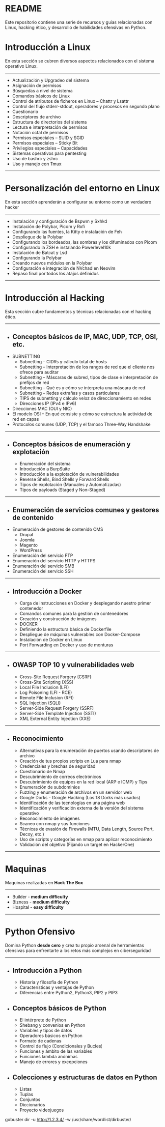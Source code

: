 
# README

Este repositorio contiene una serie de recursos y guías relacionadas con Linux, hacking ético, y desarrollo de habilidades ofensivas en Python.

# Introducción a Linux

En esta sección se cubren diversos aspectos relacionados con el sistema operativo Linux.

---
- Actualización y Upgradeo del sistema
- Asignación de permisos
- Búsquedas a nivel de sistema
- Comandos básicos de Linux
- Control de atributos de ficheros en Linux – Chattr y Lsattr
- Control del flujo stderr-stdout, operadores y procesos en segundo plano
- Cuestionario
- Descriptores de archivo
- Estructura de directorios del sistema
- Lectura e interpretación de permisos
- Notación octal de permisos
- Permisos especiales – SUID y SGID
- Permisos especiales – Sticky Bit
- Privilegios especiales – Capacidades
- Sistemas operativos para pentesting
- Uso de bashrc y zshrc
- Uso y manejo con Tmux
----
# Personalización del entorno en Linux

En esta sección aprenderán a configurar su entorno como un verdadero hacker

---
- Instalación y configuración de Bspwm y Sxhkd
- Instalación de Polybar, Picom y Rofi
- Configurando las fuentes, la Kitty e instalación de Feh
- Despliegue de la Polybar
- Configurando los bordeados, las sombras y los difuminados con Picom
- Configurando la ZSH e instalando Powerlevel10k
- Instalación de Batcat y Lsd
- Configurando la Polybar
- Creando nuevos módulos en la Polybar
- Configuración e integración de NVchad en Neovim
- Repaso final por todos los atajos definidos
----
# Introducción al Hacking

Esta sección cubre fundamentos y técnicas relacionadas con el hacking ético.

---

- ## Conceptos básicos de IP, MAC, UDP, TCP, OSI, etc.
- SUBNETTING
	- Subnetting – CIDRs y cálculo total de hosts
	- Subnetting – Interpretación de los rangos de red que el cliente nos ofrece para auditar	
	- Subnetting – Máscaras de subred, tipos de clase e interpretación de prefijos de red
	- Subnetting – Qué es y cómo se interpreta una máscara de red
	- Subnetting – Redes extrañas y casos particulares
	- TIPS de subnetting y cálculo veloz de direccionamiento en redes
    - Direcciones IP (IPv4 e IPv6)
- Direcciones MAC (OUI y NIC)
- El modelo OSI – En qué consiste y cómo se estructura la actividad de red en capas
- Protocolos comunes (UDP, TCP) y el famoso Three-Way Handshake
---
- ## Conceptos básicos de enumeración y explotación
	- Enumeración del sistema
	- Introducción a BurpSuite
	- Introducción a la explotación de vulnerabilidades
	- Reverse Shells, Bind Shells y Forward Shells
	- Tipos de explotación (Manuales y Automatizadas)
	- Tipos de payloads (Staged y Non-Staged)
----
- ## Enumeración de servicios comunes y gestores de contenido
- Enumeración de gestores de contenido CMS
	- Drupal
	- Joomla
	- Magento
	- WordPress
- Enumeración del servicio FTP
- Enumeración del servicio HTTP y HTTPS
- Enumeración del servicio SMB
- Enumeración del servicio SSH
----
- ## Introducción a Docker
	- Carga de instrucciones en Docker y desplegando nuestro primer contenedor
	- Comandos comunes para la gestión de contenedores
	- Creación y construcción de imágenes
	- DOCKER
	- Definiendo la estructura básica de Dockerfile
	- Despliegue de máquinas vulnerables con Docker-Compose
	- Instalación de Docker en Linux
	- Port Forwarding en Docker y uso de monturas
----
- ## OWASP TOP 10 y vulnerabilidades web
	- Cross-Site Request Forgery (CSRF)
	- Cross-Site Scripting (XSS)
	- Local File Inclusion (LFI)
	- Log Poisoning (LFI - RCE)
	- Remote File Inclusion (RFI)
	- SQL Injection (SQLI)
	- Server-Side Request Forgery (SSRF)
	- Server-Side Template Injection (SSTI)
	- XML External Entity Injection (XXE)
-----
- ## Reconocimiento
	- Alternativas para la enumeración de puertos usando descriptores de archivo
	- Creación de tus propios scripts en Lua para nmap
	- Credenciales y brechas de seguridad
	- Cuestionario de Nmap
	- Descubrimiento de correos electrónicos
	- Descubrimiento de equipos en la red local (ARP e ICMP) y Tips
	- Enumeración de subdominios
	- Fuzzing y enumeración de archivos en un servidor web
	- Google Dorks - Google Hacking (Los 18 Dorks más usados)
	- Identificación de las tecnologías en una página web
	- Identificación y verificación externa de la versión del sistema operativo
	- Reconocimiento de imágenes
	- Scaneo con nmap y sus funciones
	- Técnicas de evasión de Firewalls (MTU, Data Length, Source Port, Decoy, etc.)
	- Uso de scripts y categorías en nmap para aplicar reconocimiento
	- Validación del objetivo (Fijando un target en HackerOne)
----

# Maquinas

Maquinas realizadas en **Hack The Box**

---
- Builder - **medium difficulty**
- Bizness - **medium difficulty**
- Hospital - **easy difficulty**
----

# Python Ofensivo

Domina Python **desde cero** y crea tu propio arsenal de herramientas ofensivas para enfrentarte a los retos más complejos en ciberseguridad

---
- ## Introducción a Python
	- Historia y filosofía de Python
	- Características y ventajas de Python
	- Diferencias entre Python2, Python3, PIP2 y PIP3
- ## Conceptos básicos de Python
	- El intérprete de Python 
	- Shebang y convenios en Python
	- Variables y tipos de datos
	- Operadores básicos en Python
	- Formato de cadenas
	- Control de flujo (Condicionales y Bucles)
	- Funciones y ámbito de las variables
	- Funciones lambda anónimas
	- Manejo de errores y excepciones
- ## Colecciones y estructuras de datos en Python
	- Listas
	- Tuplas
	- Conjuntos
	- Diccionarios
	- Proyecto videojuegos

gobuster dir -u http://1.2.3.4/ -w /usr/share/wordlist/dirbuster/
